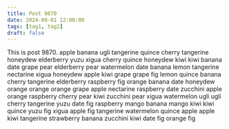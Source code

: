 ```yaml
---
title: Post 9870
date: 2024-09-01 12:00:00
tags: [tag1, tag2]
draft: false
---
```

This is post 9870.
apple
banana
ugli
tangerine
quince
cherry
tangerine
honeydew
elderberry
yuzu
xigua
cherry
quince
honeydew
kiwi
kiwi
banana
date
grape
pear
elderberry
pear
watermelon
date
banana
lemon
tangerine
nectarine
xigua
honeydew
apple
kiwi
grape
grape
fig
lemon
quince
banana
cherry
tangerine
elderberry
raspberry
fig
orange
banana
date
honeydew
orange
orange
orange
grape
apple
nectarine
raspberry
date
zucchini
apple
orange
raspberry
cherry
pear
kiwi
zucchini
pear
xigua
watermelon
ugli
ugli
cherry
tangerine
yuzu
date
fig
raspberry
mango
banana
mango
kiwi
kiwi
quince
yuzu
fig
xigua
apple
fig
tangerine
watermelon
quince
apple
apple
kiwi
tangerine
strawberry
banana
zucchini
kiwi
date
fig
orange
fig
